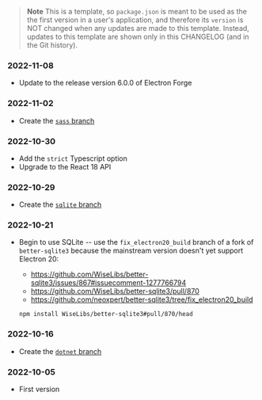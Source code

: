 > **Note**
> This is a template,
> so `package.json` is meant to be used as the the first version in a user's application,
> and therefore its `version` is NOT changed when any updates are made to this template.
> Instead, updates to this template are shown only in this CHANGELOG (and in the Git history).

### 2022-11-08

- Update to the release version 6.0.0 of Electron Forge

### 2022-11-02

- Create the [`sass` branch](https://github.com/cwellsx/electron_forge_template/tree/sass)

### 2022-10-30

- Add the `strict` Typescript option
- Upgrade to the React 18 API

### 2022-10-29

- Create the [`sqlite` branch](https://github.com/cwellsx/electron_forge_template/tree/sqlite)

### 2022-10-21

- Begin to use SQLite -- use the `fix_electron20_build` branch of a fork of `better-sqlite3`
  because the mainstream version doesn't yet support Electron 20:

  - https://github.com/WiseLibs/better-sqlite3/issues/867#issuecomment-1277766794
  - https://github.com/WiseLibs/better-sqlite3/pull/870
  - https://github.com/neoxpert/better-sqlite3/tree/fix_electron20_build

  ```
  npm install WiseLibs/better-sqlite3#pull/870/head
  ```

### 2022-10-16

- Create the [`dotnet` branch](https://github.com/cwellsx/electron_forge_template/tree/dotnet)

### 2022-10-05

- First version
